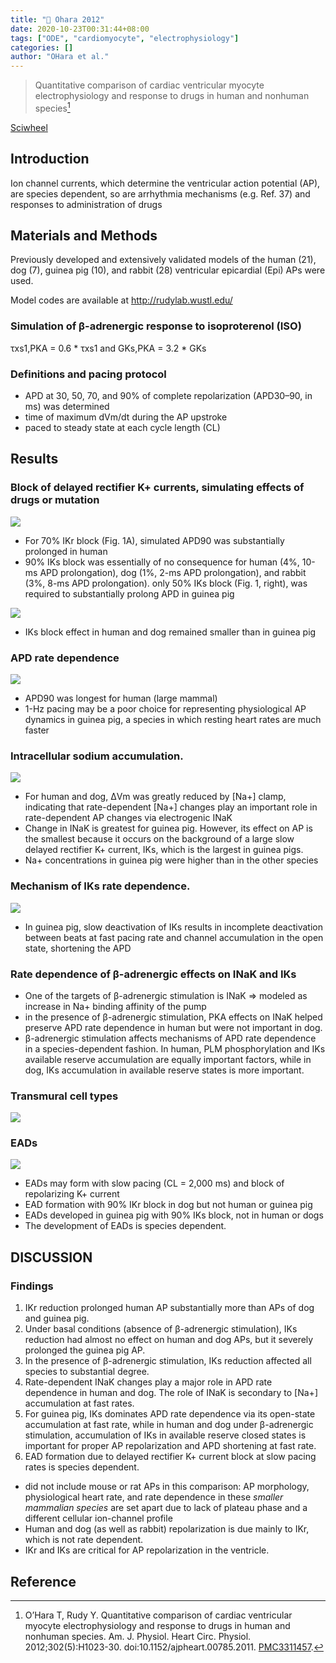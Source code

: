 ```yaml
---
title: "📒 Ohara 2012"
date: 2020-10-23T00:31:44+08:00
tags: ["ODE", "cardiomyocyte", "electrophysiology"]
categories: []
author: "OHara et al."
---
```


> Quantitative comparison of cardiac ventricular myocyte electrophysiology and response to drugs in human and nonhuman species[^OHara2012]

[Sciwheel](https://sciwheel.com/work/#/items/1270875)

<!--more-->

## Introduction

Ion channel currents, which determine the ventricular action potential (AP), are species dependent, so are arrhythmia mechanisms (e.g. Ref. 37) and responses to administration of drugs

## Materials and Methods
Previously developed and extensively validated models of the human (21), dog (7), guinea pig (10), and rabbit (28) ventricular epicardial (Epi) APs were used.

Model codes are available at http://rudylab.wustl.edu/

### Simulation of β-adrenergic response to isoproterenol (ISO)
τxs1,PKA = 0.6 * τxs1 and GKs,PKA = 3.2 * GKs

### Definitions and pacing protocol
* APD at 30, 50, 70, and 90% of complete repolarization (APD30–90, in ms) was determined
* time of maximum dVm/dt during the AP upstroke
* paced to steady state at each cycle length (CL)

## Results
### Block of delayed rectifier K+ currents, simulating effects of drugs or mutation
![](https://www.physiology.org/na101/home/literatum/publisher/physio/journals/content/ajpheart/2012/ajpheart.2012.302.issue-5/ajpheart.00785.2011/production/images/large/zh40041202780001.jpeg)

* For 70% IKr block (Fig. 1A), simulated APD90 was substantially prolonged in human
* 90% IKs block was essentially of no consequence for human (4%, 10-ms APD prolongation), dog (1%, 2-ms APD prolongation), and rabbit (3%, 8-ms APD prolongation). only 50% IKs block (Fig. 1, right), was required to substantially prolong APD in guinea pig

![](https://www.physiology.org/na101/home/literatum/publisher/physio/journals/content/ajpheart/2012/ajpheart.2012.302.issue-5/ajpheart.00785.2011/production/images/large/zh40041202780002.jpeg)
* IKs block effect in human and dog remained smaller than in guinea pig

### APD rate dependence
![](https://www.physiology.org/na101/home/literatum/publisher/physio/journals/content/ajpheart/2012/ajpheart.2012.302.issue-5/ajpheart.00785.2011/production/images/large/zh40041202780003.jpeg)
* APD90 was longest for human (large mammal)
* 1-Hz pacing may be a poor choice for representing physiological AP dynamics in guinea pig, a species in which resting heart rates are much faster

### Intracellular sodium accumulation.
![](https://www.physiology.org/na101/home/literatum/publisher/physio/journals/content/ajpheart/2012/ajpheart.2012.302.issue-5/ajpheart.00785.2011/production/images/large/zh40041202780004.jpeg)
* For human and dog, ΔVm was greatly reduced by [Na+] clamp, indicating that rate-dependent [Na+] changes play an important role in rate-dependent AP changes via electrogenic INaK
* Change in INaK is greatest for guinea pig. However, its effect on AP is the smallest because it occurs on the background of a large slow delayed rectifier K+ current, IKs, which is the largest in guinea pigs.
* Na+ concentrations in guinea pig were higher than in the other species

### Mechanism of IKs rate dependence.
![](https://www.physiology.org/na101/home/literatum/publisher/physio/journals/content/ajpheart/2012/ajpheart.2012.302.issue-5/ajpheart.00785.2011/production/images/large/zh40041202780005.jpeg)

* In guinea pig, slow deactivation of IKs results in incomplete deactivation between beats at fast pacing rate and channel accumulation in the open state, shortening the APD

### Rate dependence of β-adrenergic effects on INaK and IKs
* One of the targets of β-adrenergic stimulation is INaK => modeled as increase in Na+ binding affinity of the pump
* in the presence of β-adrenergic stimulation, PKA effects on INaK helped preserve APD rate dependence in human but were not important in dog.
* β-adrenergic stimulation affects mechanisms of APD rate dependence in a species-dependent fashion. In human, PLM phosphorylation and IKs available reserve accumulation are equally important factors, while in dog, IKs accumulation in available reserve states is more important.

### Transmural cell types
![](https://www.physiology.org/na101/home/literatum/publisher/physio/journals/content/ajpheart/2012/ajpheart.2012.302.issue-5/ajpheart.00785.2011/production/images/large/zh40041202780006.jpeg)

### EADs
![](https://www.physiology.org/na101/home/literatum/publisher/physio/journals/content/ajpheart/2012/ajpheart.2012.302.issue-5/ajpheart.00785.2011/production/images/large/zh40041202780007.jpeg)

* EADs may form with slow pacing (CL = 2,000 ms) and block of repolarizing K+ current
* EAD formation with 90% IKr block in dog but not human or guinea pig
* EADs developed in guinea pig with 90% IKs block, not in human or dogs
* The development of EADs is species dependent.

## DISCUSSION
### Findings
1. IKr reduction prolonged human AP substantially more than APs of dog and guinea pig.
2. Under basal conditions (absence of β-adrenergic stimulation), IKs reduction had almost no effect on human and dog APs, but it severely prolonged the guinea pig AP.
3. In the presence of β-adrenergic stimulation, IKs reduction affected all species to substantial degree.
4. Rate-dependent INaK changes play a major role in APD rate dependence in human and dog. The role of INaK is secondary to [Na+] accumulation at fast rates.
5. For guinea pig, IKs dominates APD rate dependence via its open-state accumulation at fast rate, while in human and dog under β-adrenergic stimulation, accumulation of IKs in available reserve closed states is important for proper AP repolarization and APD shortening at fast rate.
6. EAD formation due to delayed rectifier K+ current block at slow pacing rates is species dependent.

* did not include mouse or rat APs in this comparison: AP morphology, physiological heart rate, and rate dependence in these *smaller mammalian species* are set apart due to lack of plateau phase and a different cellular ion-channel profile
* Human and dog (as well as rabbit) repolarization is due mainly to IKr, which is not rate dependent.
* IKr and IKs are critical for AP repolarization in the ventricle.

## Reference
[^OHara2012]: O’Hara T, Rudy Y. Quantitative comparison of cardiac ventricular myocyte electrophysiology and response to drugs in human and nonhuman species. Am. J. Physiol. Heart Circ. Physiol. 2012;302(5):H1023-30. doi:10.1152/ajpheart.00785.2011. [PMC3311457](http://www.ncbi.nlm.nih.gov/pmc/articles/PMC3311457).
